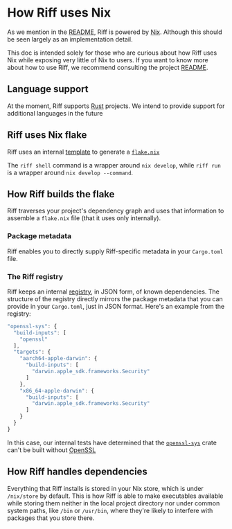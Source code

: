 # How Riff uses Nix

As we mention in the [README], Riff is powered by [Nix]. Although this should be
seen largely as an implementation detail.

This doc is intended solely for those who are curious about how Riff uses Nix
while exposing very little of Nix to users. If you want to know more about how
to use Riff, we recommend consulting the project [README].

## Language support

At the moment, Riff supports [Rust] projects. We intend to provide support for
additional languages in the future

## Riff uses Nix flake

Riff uses an internal [template] to generate a [`flake.nix`][flake]

The `riff shell` command is a wrapper around `nix develop`, while `riff run` is
a wrapper around `nix develop --command`.

## How Riff builds the flake

Riff traverses your project's dependency graph and uses that information to
assemble a `flake.nix` file (that it uses only internally).

### Package metadata

Riff enables you to directly supply Riff-specific metadata in your `Cargo.toml`
file.

### The Riff registry

Riff keeps an internal [registry], in JSON form, of known dependencies. The
structure of the registry directly mirrors the package metadata that you can
provide in your `Cargo.toml`, just in JSON format. Here's an example from the
registry:

```js
"openssl-sys": {
  "build-inputs": [
    "openssl"
  ],
  "targets": {
    "aarch64-apple-darwin": {
      "build-inputs": [
        "darwin.apple_sdk.frameworks.Security"
      ]
    },
    "x86_64-apple-darwin": {
      "build-inputs": [
        "darwin.apple_sdk.frameworks.Security"
      ]
    }
  }
}
```

In this case, our internal tests have determined that the
[`openssl-sys`][openssl-sys] crate can't be built without [OpenSSL]

## How Riff handles dependencies

Everything that Riff installs is stored in your Nix store, which is under
`/nix/store` by default. This is how Riff is able to make executables available
while storing them neither in the local project directory nor under common
system paths, like `/bin` or `/usr/bin`, where they're likely to interfere with
packages that you store there.

[flake]: https://nixos.wiki/wiki/Flakes
[nix]: https://nixos.org
[openssl]: https://openssl.org
[openssl-sys]: https://crates.io/crates/openssl-sys
[readme]: ../README.md
[registry]: ../registry/registry.json
[rust]: https://rust-lang.org
[template]: ../src/flake-template.inc
